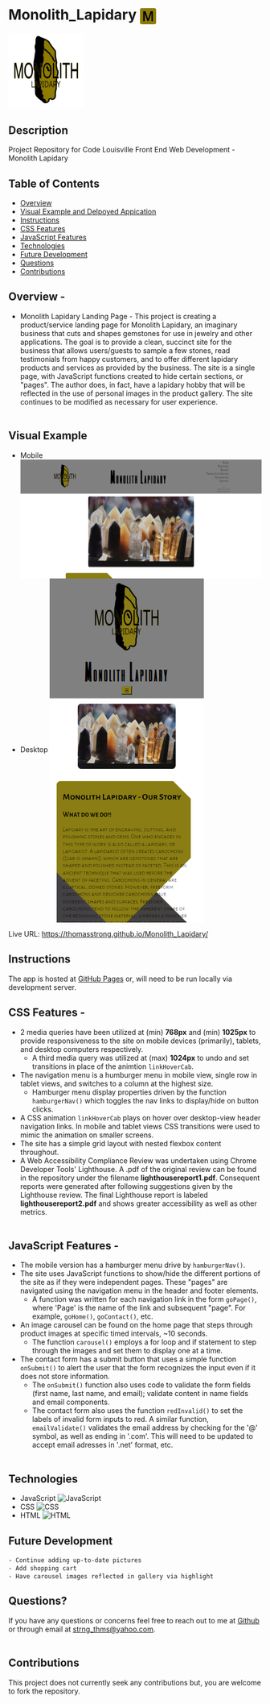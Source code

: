 # Monolith_Lapidary <img align="center" src="img\favicon-32x32.webp" alt="Monolith Lapidary icon">

<img align="center" src="img\monolithmainlogo.webp" height="150px" alt="Monolith Lapidary">

## Description

Project Repository for Code Louisville Front End Web Development - Monolith Lapidary

## Table of Contents

- [Overview](#overview)
- [Visual Example and Delpoyed Appication](#visual-example)
- [Instructions](#instructions)
- [CSS Features](#css-features)
- [JavaScript Features](#javascript-features)
- [Technologies](#technologies)
- [Future Development](#future-development)
- [Questions](#questions)
- [Contributions](#contributions)

## Overview -

- Monolith Lapidary Landing Page - This project is creating a product/service landing page for Monolith Lapidary, an imaginary business that cuts and shapes gemstones for use in jewelry and other applications. The goal is to provide a clean, succinct site for the business that allows users/guests to sample a few stones, read testimonials from happy customers, and to offer different lapidary products and services as provided by the business.
  The site is a single page, with JavaScript functions created to hide certain sections, or "pages". The author does, in fact, have a lapidary hobby that will be reflected in the use of personal images in the product gallery. The site continues to be modified as necessary for user experience.
  <br></br>

## Visual Example

- Mobile
  <img align="center" src="img\monolithlandingss_dtop.png">
- Desktop
  <img align="center" src="img\monolithlandingss_mobile.png">

Live URL: https://thomasstrong.github.io/Monolith_Lapidary/

## Instructions

The app is hosted at [GitHub Pages](https://thomasstrong.github.io/Monolith_Lapidary/) or, will need to be run locally via development server.

## CSS Features -

- 2 media queries have been utilized at (min) **768px** and (min) **1025px** to provide responsiveness to the site on mobile devices (primarily), tablets, and desktop computers respectively.
  - A third media query was utilized at (max) **1024px** to undo and set transitions in place of the animtion `linkHoverCab`.
- The navigation menu is a humburger menu in mobile view, single row in tablet views, and switches to a column at the highest size.
  - Hamburger menu display properties driven by the function `hamburgerNav()` which toggles the nav links to display/hide on button clicks.
- A CSS animation `linkHoverCab` plays on hover over desktop-view header navigation links. In mobile and tablet views CSS transitions were used to mimic the animation on smaller screens.
- The site has a simple grid layout with nested flexbox content throughout.
- A Web Accessibility Compliance Review was undertaken using Chrome Developer Tools' Lighthouse. A .pdf of the original review can be found in the repository under the filename **lighthousereport1.pdf**. Consequent reports were generated after following suggestions given by the Lighthouse review. The final Lighthouse report is labeled **lighthousereport2.pdf** and shows greater accessibility as well as other metrics.
  <br></br>

## JavaScript Features -

- The mobile version has a hamburger menu drive by `hamburgerNav()`.
- The site uses JavaScript functions to show/hide the different portions of the site as if they were independent pages. These "pages" are navigated using the navigation menu in the header and footer elements.
  - A function was written for each navigation link in the form `goPage()`, where 'Page' is the name of the link and subsequent "page". For example, `goHome()`, `goContact()`, etc.
- An image carousel can be found on the home page that steps through product images at specific timed intervals, ~10 seconds.
  - The function `carousel()` employs a for loop and if statement to step through the images and set them to display one at a time.
- The contact form has a submit button that uses a simple function `onSubmit()` to alert the user that the form recognizes the input even if it does not store information.
  - The `onSubmit()` function also uses code to validate the form fields (first name, last name, and email); validate content in name fields and email components.
  - The contact form also uses the function `redInvalid()` to set the labels of invalid form inputs to red. A similar function, `emailValidate()` validates the email address by checking for the '@' symbol, as well as ending in '.com'. This will need to be updated to accept email adresses in '.net' format, etc.
    <br></br>

## Technologies

- JavaScript
  <img src="https://cdn.jsdelivr.net/gh/devicons/devicon/icons/javascript/javascript-original.svg" alt="JavaScript" width="5%" />
- CSS
  <img src="https://cdn.jsdelivr.net/gh/devicons/devicon/icons/css3/css3-original.svg" alt="CSS" width="5%" />
- HTML
  <img src="https://cdn.jsdelivr.net/gh/devicons/devicon/icons/html5/html5-original.svg" alt="HTML" width="5%" />

## Future Development

```
- Continue adding up-to-date pictures
- Add shopping cart
- Have carousel images reflected in gallery via highlight
```

## Questions?

If you have any questions or concerns feel free to reach out to me at [Github](https://github.com/ThomasStrong) or through email at <strng_thms@yahoo.com>.
<br></br>

## Contributions

This project does not currently seek any contributions but, you are welcome to fork the repository.
